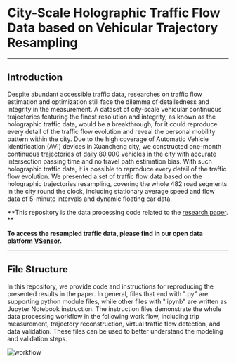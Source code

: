 # City-Scale Holographic Traffic Flow Data based on Vehicular Trajectory Resampling

---

##  Introduction

Despite abundant accessible traffic data, researches on traffic flow estimation and optimization still face the dilemma of detailedness and integrity in the measurement. A dataset of city-scale vehicular continuous trajectories featuring the finest resolution and integrity, as known as the holographic traffic data, would be a breakthrough, for it could reproduce every detail of the traffic flow evolution and reveal the personal mobility pattern within the city. Due to the high coverage of Automatic Vehicle Identification (AVI) devices in Xuancheng city, we constructed one-month continuous trajectories of daily 80,000 vehicles in the city with accurate intersection passing time and no travel path estimation bias. With such holographic traffic data, it is possible to reproduce every detail of the traffic flow evolution. We presented a set of traffic flow data based on the holographic trajectories resampling, covering the whole 482 road segments in the city round the clock, including stationary average speed and flow data of 5-minute intervals and dynamic floating car data.

**This repository is the data processing code related to the [research paper](https://arxiv.org/abs/2108.13376). **

**To access the resampled traffic data, please find in our open data platform [VSensor](https://vsensor.openits.cn/#/about).**



** **



## File Structure

In this repository, we provide code and instructions for reproducing the presented results in the paper. In general, files that end with ".py" are supporting python module files, while other files with ".ipynb" are written as Jupyter Notebook instruction.  The instruction files demonstrate the whole data processing workflow in the following work flow, including trip measurement, trajectory reconstruction, virtual traffic flow detection, and data validation.
These files can be used to better understand the modeling and validation steps.

![workflow](https://github.com/sysuits/City-Scale-Holographic-Traffic-Flow-Data-based-on-Vehicular-Trajectory-Resampling/img/workflow.png)







   













